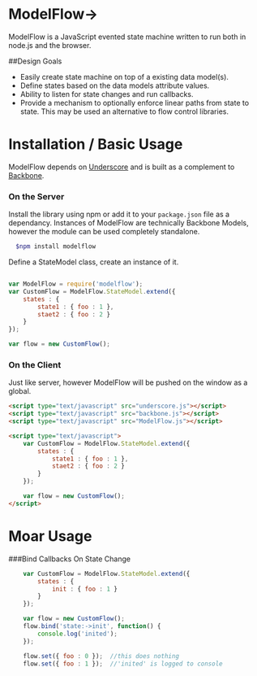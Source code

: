 ModelFlow->
=======

ModelFlow is a JavaScript evented state machine written to run both in node.js and the browser. 

##Design Goals
- Easily create state machine on top of a existing data model(s).
- Define states based on the data models attribute values.  
- Ability to listen for state changes and run callbacks. 
- Provide a mechanism to optionally enforce linear paths from state to state.  This may be used an alternative to flow control libraries.  

Installation / Basic Usage
=======
ModelFlow depends on [Underscore](https://github.com/documentcloud/underscore) and is built as a complement to  [Backbone](https://github.com/documentcloud/backbone).  

### On the Server

Install the library using npm or add it to your `package.json` file as a dependancy. Instances of ModelFlow are technically Backbone Models, however the module can be used completely standalone.

``` bash
  $npm install modelflow
```

Define a StateModel class, create an instance of it.  

``` js

var ModelFlow = require('modelflow');
var CustomFlow = ModelFlow.StateModel.extend({
    states : {
        state1 : { foo : 1 },
        staet2 : { foo : 2 }
    }
});

var flow = new CustomFlow();

```

### On the Client

Just like server, however ModelFlow will be pushed on the window as a global.


``` html
<script type="text/javascript" src="underscore.js"></script>
<script type="text/javascript" src="backbone.js"></script>
<script type="text/javascript" src="ModelFlow.js"></script>

<script type="text/javascript">
	var CustomFlow = ModelFlow.StateModel.extend({
	    states : {
	        state1 : { foo : 1 },
	        staet2 : { foo : 2 }
	    }
	});

	var flow = new CustomFlow();
</script>

```


Moar Usage
=======

###Bind Callbacks On State Change
``` js
	var CustomFlow = ModelFlow.StateModel.extend({
	    states : {
	        init : { foo : 1 }
	    }
	});

	var flow = new CustomFlow();
	flow.bind('state:->init', function() {
		console.log('inited');
	});

	flow.set({ foo : 0 });  //this does nothing
	flow.set({ foo : 1 });  //'inited' is logged to console
```
